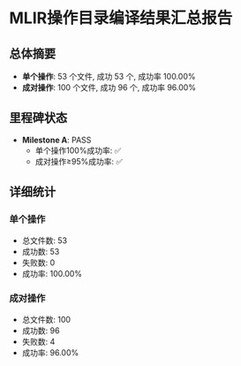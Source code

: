 # MLIR操作目录编译结果汇总报告

## 总体摘要

- **单个操作**: 53 个文件, 成功 53 个, 成功率 100.00%
- **成对操作**: 100 个文件, 成功 96 个, 成功率 96.00%

## 里程碑状态

- **Milestone A**: PASS
  - 单个操作100%成功率: ✅
  - 成对操作≥95%成功率: ✅

## 详细统计

### 单个操作
- 总文件数: 53
- 成功数: 53
- 失败数: 0
- 成功率: 100.00%

### 成对操作
- 总文件数: 100
- 成功数: 96
- 失败数: 4
- 成功率: 96.00%

